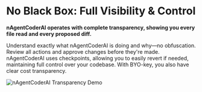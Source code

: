 # No Black Box: Full Visibility & Control

**nAgentCoderAI operates with complete transparency, showing you every file read and every proposed diff.**

Understand exactly what nAgentCoderAI is doing and why—no obfuscation. Review all actions and approve changes before they're made. nAgentCoderAI uses checkpoints, allowing you to easily revert if needed, maintaining full control over your codebase. With BYO-key, you also have clear cost transparency.

![nAgentCoderAI Transparency Demo](https://storage.googleapis.com/cline_public_images/docs/assets/clines-transparency-hifi-5_compress.webp)
